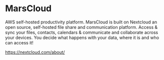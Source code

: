 # MarsCloud

AWS self-hosted productivity platform. MarsCloud is built on Nextcloud an open source, self-hosted file share and communication platform. Access & sync your files, contacts, calendars & communicate and collaborate across your devices. You decide what happens with your data, where it is and who can access it!

https://nextcloud.com/about/
